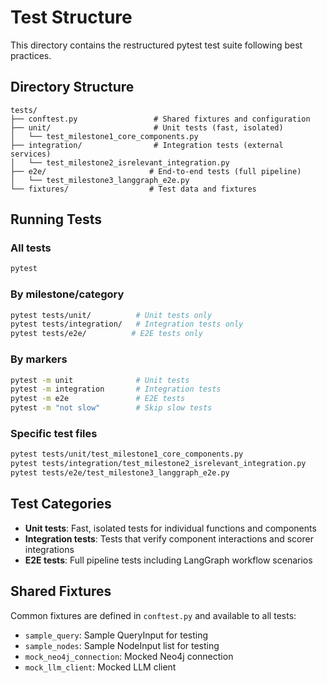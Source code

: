 # Test Structure

This directory contains the restructured pytest test suite following best practices.

## Directory Structure

```
tests/
├── conftest.py                 # Shared fixtures and configuration
├── unit/                       # Unit tests (fast, isolated)
│   └── test_milestone1_core_components.py
├── integration/                # Integration tests (external services)
│   └── test_milestone2_isrelevant_integration.py
├── e2e/                       # End-to-end tests (full pipeline)
│   └── test_milestone3_langgraph_e2e.py
└── fixtures/                  # Test data and fixtures
```

## Running Tests

### All tests
```bash
pytest
```

### By milestone/category
```bash
pytest tests/unit/          # Unit tests only
pytest tests/integration/   # Integration tests only  
pytest tests/e2e/          # E2E tests only
```

### By markers
```bash
pytest -m unit              # Unit tests
pytest -m integration       # Integration tests
pytest -m e2e               # E2E tests
pytest -m "not slow"        # Skip slow tests
```

### Specific test files
```bash
pytest tests/unit/test_milestone1_core_components.py
pytest tests/integration/test_milestone2_isrelevant_integration.py
pytest tests/e2e/test_milestone3_langgraph_e2e.py
```

## Test Categories

- **Unit tests**: Fast, isolated tests for individual functions and components
- **Integration tests**: Tests that verify component interactions and scorer integrations
- **E2E tests**: Full pipeline tests including LangGraph workflow scenarios

## Shared Fixtures

Common fixtures are defined in `conftest.py` and available to all tests:
- `sample_query`: Sample QueryInput for testing
- `sample_nodes`: Sample NodeInput list for testing
- `mock_neo4j_connection`: Mocked Neo4j connection
- `mock_llm_client`: Mocked LLM client 